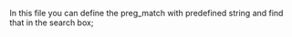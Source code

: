 In this file you can define the preg_match with predefined string and find that in 
the search box;
